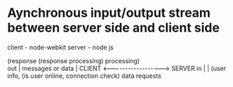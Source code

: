 Aynchronous input/output stream between server side and client side 
======
client - node-webkit
server - node js


   (response                  (response
   processing)                processing)  
out  |    messages or data        |
CLIENT  <------------------> SERVER
in   |                            |
    (user info,                 (is user online,
    connection check)           data requests
 